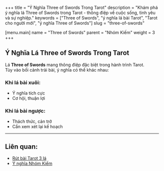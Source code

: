 +++
title = "Ý Nghĩa Three of Swords Trong Tarot"
description = "Khám phá ý nghĩa lá Three of Swords trong Tarot - thông điệp về cuộc sống, tình yêu và sự nghiệp."
keywords = ["Three of Swords", "ý nghĩa lá bài Tarot", "Tarot cho người mới", "ý nghĩa Three of Swords"]
slug = "three-of-swords"

[menu.main]
name = "Three of Swords"
parent = "Nhóm Kiếm"
weight = 3
+++

## Ý Nghĩa Lá Three of Swords Trong Tarot

Lá **Three of Swords** mang thông điệp đặc biệt trong hành trình Tarot.  
Tùy vào bối cảnh trải bài, ý nghĩa có thể khác nhau:

### Khi lá bài xuôi:
- Ý nghĩa tích cực  
- Cơ hội, thuận lợi  

### Khi lá bài ngược:
- Thách thức, cản trở  
- Cần xem xét lại kế hoạch  

---

## Liên quan:
- [Rút bài Tarot 3 lá](../../)
- [Ý nghĩa Nhóm Kiếm](../)
